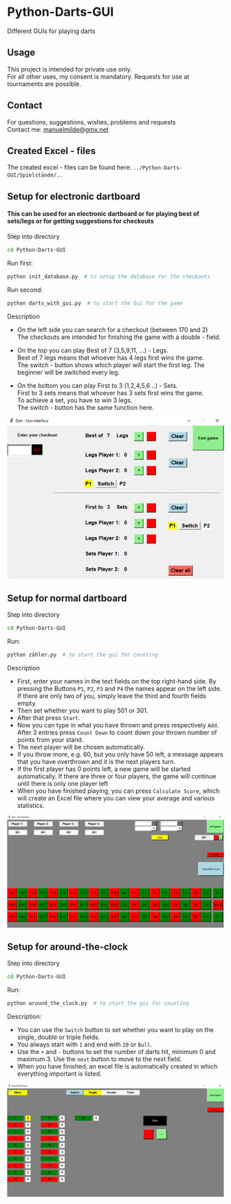 # Python-Darts-GUI
Different GUIs for playing darts

## Usage
This project is intended for private use only. \
For all other uses, my consent is mandatory. Requests for use at tournaments are possible.

## Contact
For questions, suggestions, wishes, problems and requests \
Contact me: manuelmilde@gmx.net

## Created Excel - files
The created excel - files can be found here: `../Python-Darts-GUI/Spielstände/..`

## Setup for electronic dartboard
#### This can be used for an electronic dartboard or for playing best of sets/legs or for getting suggestions for checkouts
Step into directory 
```bash
cd Python-Darts-GUI
```

Run first:

```bash
python init_database.py  # to setup the database for the checkouts
```

Run second:
```bash
python darts_with_gui.py  # to start the Gui for the game 
```

Description
- On the left side you can search for a checkout (between 170 and 2) \
  The checkouts are intended for finishing the game with a double - field.

- On the top you can play Best of 7 (3,5,9,11, ...) - Legs. \
  Best of 7 legs means that whoever has 4 legs first wins the game. \
  The switch - button shows which player will start the first leg. The beginner will be switched every leg. 

- On the bottom you can play First to 3 (1,2,4,5,6 ..) - Sets. \
  First to 3 sets means that whoever has 3 sets first wins the game. \
  To achieve a set, you have to win 3 legs. \
  The switch - button has the same function here. 

![Screenshot](Images/darts-with-gui.png?raw=true)
  
## Setup for normal dartboard
  
Step into directory 
```bash
cd Python-Darts-GUI
```

Run:

```bash
python zähler.py  # to start the gui for counting
```

Description
- First, enter your names in the text fields on the top right-hand side. By pressing the Buttons `P1`, `P2`, `P3` and `P4` the names appear on the left side. \
  If there are only two of you, simply leave the third and fourth fields empty.
- Then set whether you want to play 501 or 301.
- After that press `Start`.
- Now you can type in what you have thrown and press respectively `Add`. After 3 entries press `Count Down` to count down your thrown number of points from your stand.
- The next player will be chosen automatically.
- If you throw more, e.g. 60, but you only have 50 left, a message appears that you have overthrown and it is the next players turn.
- If the first player has 0 points left, a new game will be started automatically. If there are three or four players, the game will continue until there is only one player left
- When you have finished playing, you can press `Calculate Score`, which will create an Excel file where you can view your average and various statistics.

![Screenshot](Images/counter/counter.png?raw=true)

## Setup for around-the-clock
Step into directory 
```bash
cd Python-Darts-GUI
```

Run:

```bash
python around_the_clock.py  # to start the gui for counting
```

Description:
- You can use the `Switch` button to set whether you want to play on the single, double or triple fields.
- You always start with `1` and end with `20` or `Bull`.
- Use the `+` and `-` buttons to set the number of darts hit, minimum 0 and maximum 3. Use the `next` button to move to the next field.
- When you have finished, an excel file is automatically created in which everything important is listed.

![Screenshot: around-the-clock](Images/around-the-clock/around-the-clock.png?raw=true)
